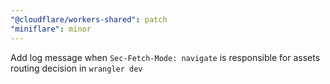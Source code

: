 ```yaml
---
"@cloudflare/workers-shared": patch
"miniflare": minor
---
```


Add log message when `Sec-Fetch-Mode: navigate` is responsible for assets routing decision in `wrangler dev`
